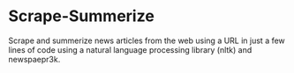 # Scrape-Summerize


Scrape and summerize news articles from the web using a URL in just a few lines of code 
using a natural language processing library (nltk) and newspaepr3k.
